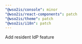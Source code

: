 ```yaml
---
"@wso2is/console": minor
"@wso2is/react-components": patch
"@wso2is/theme": patch
"@wso2is/i18n": patch
---
```


Add resident IdP feature
